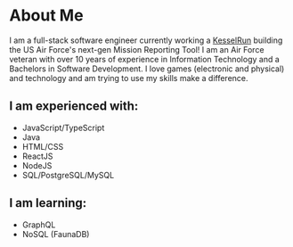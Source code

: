 # About Me
I am a full-stack software engineer currently working a [KesselRun](https://kesselrun.af.mil/) building the US Air Force's next-gen Mission Reporting Tool! 
I am an Air Force veteran with over 10 years of experience in Information Technology and a Bachelors in Software Development. 
I love games (electronic and physical) and technology and am trying to use my skills make a difference.

## I am experienced with:
- JavaScript/TypeScript
- Java
- HTML/CSS
- ReactJS
- NodeJS
- SQL/PostgreSQL/MySQL

## I am learning:
- GraphQL
- NoSQL (FaunaDB)
